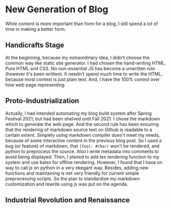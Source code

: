 # New Generation of Blog

While content is more important than form for a blog, I still spend a lot of time in making a better form.

## Handicrafts Stage

At the beginning, because my extraordinary idea, I didn't choose the common way like static site generator. I had chosen the hand-writing HTML. Pure HTML and CSS. No non-essential JS has become a unwritten rule (however it's been written). It needn't spend much time to write the HTML, because most context is just plain text. And, I have the 100% control over how web page representing.

## Proto-Industrialization

Actually, I had intended automating my blog build system after Spring Festival 2021, but had been shelved until Fall 2021. I chose the markdown which to generate the web page. And the second rule has been ensuring that the rendering of markdown source text on Github is readable to a certain extent. Simplely using markdown compiler does't meet my needs, because of some interactive content in the previous blog post. So I used a bug (or feature) of markdown, that `[foo]: #(bar)` won't be rendered, and python to preprocess the source. Also I write metadata into comments to avoid being displayed. Then, I planed to add tex rendering function to my system and use katex for offline rendering. However, I found that I hava on way to call js on python in a very ekegant way. Besides, adding new functions and maintaining is not very friendly for current simple preprocessing scripts. So the plan to standardize my markdown customization and rewrite using js was put on the agenda.

## Industrial Revolution and Renaissance
